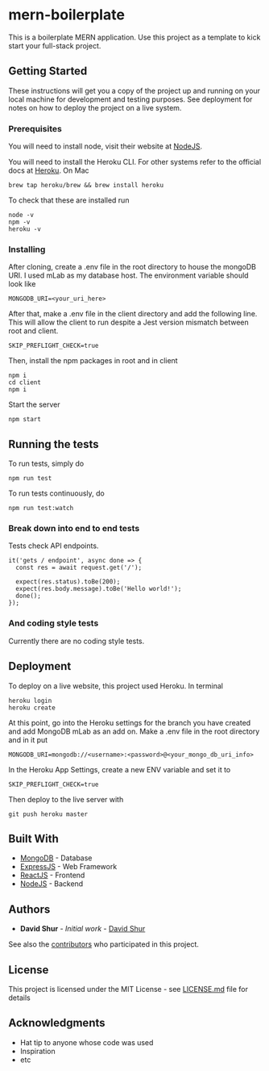# mern-boilerplate

This is a boilerplate MERN application. Use this project as a template to kick
start your full-stack project.

## Getting Started

These instructions will get you a copy of the project up and running on your
local machine for development and testing purposes. See deployment for notes on
how to deploy the project on a live system.

### Prerequisites

You will need to install node, visit their website at
[NodeJS](https://nodejs.org/en/download/).

You will need to install the Heroku CLI. For other systems refer to the official
docs at [Heroku](https://devcenter.heroku.com/articles/heroku-cli). On Mac

```
brew tap heroku/brew && brew install heroku
```

To check that these are installed run

```
node -v
npm -v
heroku -v
```

### Installing

After cloning, create a .env file in the root directory to house the mongoDB
URI. I used mLab as my database host. The environment variable should look like

```
MONGODB_URI=<your_uri_here>
```

After that, make a .env file in the client directory and add the following line.
This will allow the client to run despite a Jest version mismatch between root
and client.

```
SKIP_PREFLIGHT_CHECK=true
```

Then, install the npm packages in root and in client

```
npm i
cd client
npm i
```

Start the server

```
npm start
```

## Running the tests

To run tests, simply do

```
npm run test
```

To run tests continuously, do

```
npm run test:watch
```

### Break down into end to end tests

Tests check API endpoints.

```
it('gets / endpoint', async done => {
  const res = await request.get('/');

  expect(res.status).toBe(200);
  expect(res.body.message).toBe('Hello world!');
  done();
});
```

### And coding style tests

Currently there are no coding style tests.

## Deployment

To deploy on a live website, this project used Heroku. In terminal

```
heroku login
heroku create
```

At this point, go into the Heroku settings for the branch you have created and
add MongoDB mLab as an add on. Make a .env file in the root directory and in it
put

```
MONGODB_URI=mongodb://<username>:<password>@<your_mongo_db_uri_info>
```

In the Heroku App Settings, create a new ENV variable and set it to

```
SKIP_PREFLIGHT_CHECK=true
```

Then deploy to the live server with

```
git push heroku master
```

## Built With

- [MongoDB](https://www.mongodb.com/) - Database
- [ExpressJS](https://expressjs.com/) - Web Framework
- [ReactJS](https://reactjs.org/) - Frontend
- [NodeJS](https://nodejs.org/) - Backend

## Authors

- **David Shur** - _Initial work_ - [David Shur](https://github.com/davidshur)

See also the [contributors](https://github.com/your/project/contributors) who
participated in this project.

## License

This project is licensed under the MIT License - see [LICENSE.md](LICENSE.md)
file for details

## Acknowledgments

- Hat tip to anyone whose code was used
- Inspiration
- etc
